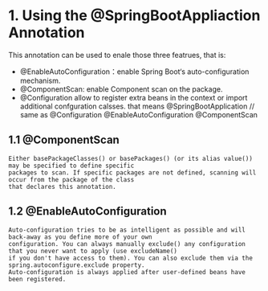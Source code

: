 # 1. Using the @SpringBootAppliaction Annotation
   This annotation can be used to enale those three featrues, that is:
   * @EnableAutoConfiguration：enable Spring Boot‘s auto-configuration mechanism.
   * @ComponentScan: enable Component scan on the package.
   * @Configuration allow to register extra beans in the context or import additional confguration calsses.
  that means @SpringBootApplication // same as @Configuration @EnableAutoConfiguration @ComponentScan
## 1.1 @ComponentScan
    Either basePackageClasses() or basePackages() (or its alias value()) may be specified to define specific
    packages to scan. If specific packages are not defined, scanning will occur from the package of the class
    that declares this annotation.
## 1.2 @EnableAutoConfiguration
    Auto-configuration tries to be as intelligent as possible and will back-away as you define more of your own
    configuration. You can always manually exclude() any configuration that you never want to apply (use excludeName()
    if you don't have access to them). You can also exclude them via the spring.autoconfigure.exclude property. 
    Auto-configuration is always applied after user-defined beans have been registered.
    
  
